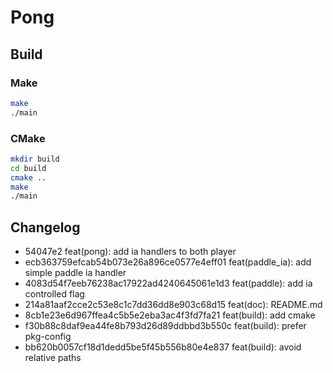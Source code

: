 # Pong

## Build

### Make

```bash
make
./main
```

### CMake

```bash
mkdir build
cd build
cmake ..
make
./main
```

## Changelog

- 54047e2 feat(pong): add ia handlers to both player
- ecb363759efcab54b073e26a896ce0577e4eff01 feat(paddle_ia): add simple paddle ia handler
- 4083d54f7eeb76238ac17922ad4240645061e1d3 feat(paddle): add ia controlled flag
- 214a81aaf2cce2c53e8c1c7dd36dd8e903c68d15 feat(doc): README.md
- 8cb1e23e6d967ffea4c5b5e2eba3ac4f3fd7fa21 feat(build): add cmake
- f30b88c8daf9ea44fe8b793d26d89ddbbd3b550c feat(build): prefer pkg-config
- bb620b0057cf18d1dedd5be5f45b556b80e4e837 feat(build): avoid relative paths
